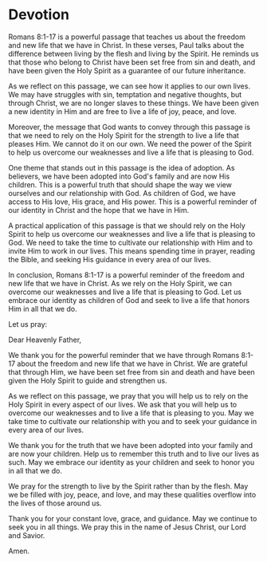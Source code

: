 # Devotion

Romans 8:1-17 is a powerful passage that teaches us about the freedom and new life that we have in Christ. In these verses, Paul talks about the difference between living by the flesh and living by the Spirit. He reminds us that those who belong to Christ have been set free from sin and death, and have been given the Holy Spirit as a guarantee of our future inheritance.

As we reflect on this passage, we can see how it applies to our own lives. We may have struggles with sin, temptation and negative thoughts, but through Christ, we are no longer slaves to these things. We have been given a new identity in Him and are free to live a life of joy, peace, and love.

Moreover, the message that God wants to convey through this passage is that we need to rely on the Holy Spirit for the strength to live a life that pleases Him. We cannot do it on our own. We need the power of the Spirit to help us overcome our weaknesses and live a life that is pleasing to God. 

One theme that stands out in this passage is the idea of adoption. As believers, we have been adopted into God's family and are now His children. This is a powerful truth that should shape the way we view ourselves and our relationship with God. As children of God, we have access to His love, His grace, and His power. This is a powerful reminder of our identity in Christ and the hope that we have in Him.

A practical application of this passage is that we should rely on the Holy Spirit to help us overcome our weaknesses and live a life that is pleasing to God. We need to take the time to cultivate our relationship with Him and to invite Him to work in our lives. This means spending time in prayer, reading the Bible, and seeking His guidance in every area of our lives.

In conclusion, Romans 8:1-17 is a powerful reminder of the freedom and new life that we have in Christ. As we rely on the Holy Spirit, we can overcome our weaknesses and live a life that is pleasing to God. Let us embrace our identity as children of God and seek to live a life that honors Him in all that we do.

Let us pray:

Dear Heavenly Father,

We thank you for the powerful reminder that we have through Romans 8:1-17 about the freedom and new life that we have in Christ. We are grateful that through Him, we have been set free from sin and death and have been given the Holy Spirit to guide and strengthen us.

As we reflect on this passage, we pray that you will help us to rely on the Holy Spirit in every aspect of our lives. We ask that you will help us to overcome our weaknesses and to live a life that is pleasing to you. May we take time to cultivate our relationship with you and to seek your guidance in every area of our lives.

We thank you for the truth that we have been adopted into your family and are now your children. Help us to remember this truth and to live our lives as such. May we embrace our identity as your children and seek to honor you in all that we do.

We pray for the strength to live by the Spirit rather than by the flesh. May we be filled with joy, peace, and love, and may these qualities overflow into the lives of those around us.

Thank you for your constant love, grace, and guidance. May we continue to seek you in all things. We pray this in the name of Jesus Christ, our Lord and Savior.

Amen.